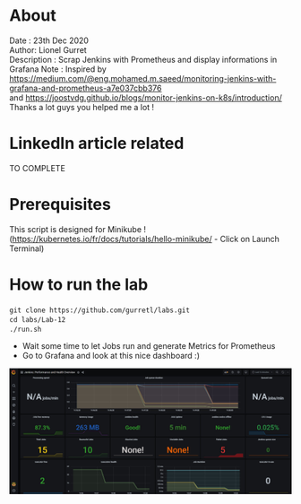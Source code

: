 # About
Date : 23th Dec 2020  
Author: Lionel Gurret  
Description : Scrap Jenkins with Prometheus and display informations in Grafana
Note : Inspired by https://medium.com/@eng.mohamed.m.saeed/monitoring-jenkins-with-grafana-and-prometheus-a7e037cbb376  
and https://joostvdg.github.io/blogs/monitor-jenkins-on-k8s/introduction/    
Thanks a lot guys you helped me a lot !
# LinkedIn article related
TO COMPLETE
# Prerequisites
This script is designed for Minikube !  
(https://kubernetes.io/fr/docs/tutorials/hello-minikube/ - Click on Launch Terminal)
# How to run the lab
`git clone https://github.com/gurretl/labs.git`  
`cd labs/Lab-12`  
`./run.sh`  
* Wait some time to let Jobs run and generate Metrics for Prometheus  
* Go to Grafana and look at this nice dashboard :)  
<img src="images/1.jpg" width="800" >  
